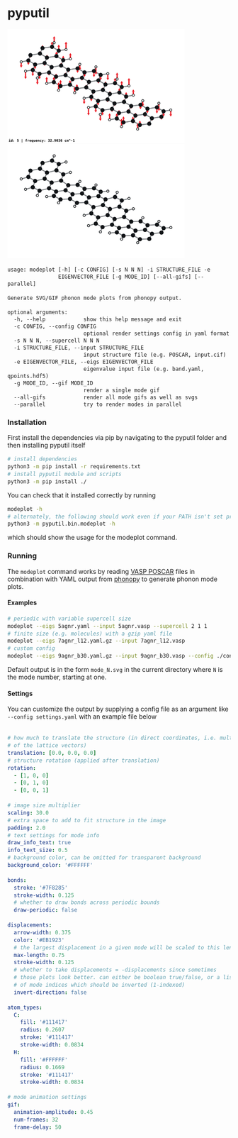 # pyputil

![Example PNG](https://raw.githubusercontent.com/colin-daniels/pyputil/assets/example.png)
![Example GIF](https://raw.githubusercontent.com/colin-daniels/pyputil/assets/example.gif)

```
usage: modeplot [-h] [-c CONFIG] [-s N N N] -i STRUCTURE_FILE -e
                EIGENVECTOR_FILE [-g MODE_ID] [--all-gifs] [--parallel]

Generate SVG/GIF phonon mode plots from phonopy output.

optional arguments:
  -h, --help            show this help message and exit
  -c CONFIG, --config CONFIG
                        optional render settings config in yaml format
  -s N N N, --supercell N N N
  -i STRUCTURE_FILE, --input STRUCTURE_FILE
                        input structure file (e.g. POSCAR, input.cif)
  -e EIGENVECTOR_FILE, --eigs EIGENVECTOR_FILE
                        eigenvalue input file (e.g. band.yaml, qpoints.hdf5)
  -g MODE_ID, --gif MODE_ID
                        render a single mode gif
  --all-gifs            render all mode gifs as well as svgs
  --parallel            try to render modes in parallel

```
### Installation
First install the dependencies via pip by navigating to the pyputil folder and then installing pyputil itself 
```bash
# install dependencies
python3 -m pip install -r requirements.txt
# install pyputil module and scripts
python3 -m pip install ./
```
You can check that it installed correctly by running
```bash
modeplot -h
# alternately, the following should work even if your PATH isn't set properly
python3 -m pyputil.bin.modeplot -h
```
which should show the usage for the modeplot command.

### Running
The `modeplot` command works by reading [VASP POSCAR](https://cms.mpi.univie.ac.at/wiki/index.php/POSCAR) 
files in combination with YAML output from [phonopy](https://github.com/atztogo/phonopy) to generate
phonon mode plots. 

#### Examples
```bash
# periodic with variable supercell size
modeplot --eigs 5agnr.yaml --input 5agnr.vasp --supercell 2 1 1
# finite size (e.g. molecules) with a gzip yaml file
modeplot --eigs 7agnr_l12.yaml.gz --input 7agnr_l12.vasp
# custom config
modeplot --eigs 9agnr_b30.yaml.gz --input 9agnr_b30.vasp --config ./configs/render-settings-9agnr-b.yaml
```
Default output is in the form `mode_N.svg` in the current directory where `N` is the mode number, starting at one.

#### Settings
You can customize the output by supplying a config file as an argument like `--config settings.yaml` with an example 
file below
```yaml

# how much to translate the structure (in direct coordinates, i.e. multiples
# of the lattice vectors)
translation: [0.0, 0.0, 0.0]
# structure rotation (applied after translation)
rotation:
  - [1, 0, 0]
  - [0, 1, 0]
  - [0, 0, 1]

# image size multiplier
scaling: 30.0
# extra space to add to fit structure in the image
padding: 2.0
# text settings for mode info
draw_info_text: true
info_text_size: 0.5
# background color, can be omitted for transparent background
background_color: '#FFFFFF'

bonds:
  stroke: '#7F8285'
  stroke-width: 0.125
  # whether to draw bonds across periodic bounds
  draw-periodic: false

displacements:
  arrow-width: 0.375
  color: '#EB1923'
  # the largest displacement in a given mode will be scaled to this length
  max-length: 0.75
  stroke-width: 0.125
  # whether to take displacements = -displacements since sometimes
  # those plots look better. can either be boolean true/false, or a list
  # of mode indices which should be inverted (1-indexed)
  invert-direction: false

atom_types:
  C:
    fill: '#111417'
    radius: 0.2607
    stroke: '#111417'
    stroke-width: 0.0834
  H:
    fill: '#FFFFFF'
    radius: 0.1669
    stroke: '#111417'
    stroke-width: 0.0834

# mode animation settings
gif:
  animation-amplitude: 0.45
  num-frames: 32
  frame-delay: 50

```

